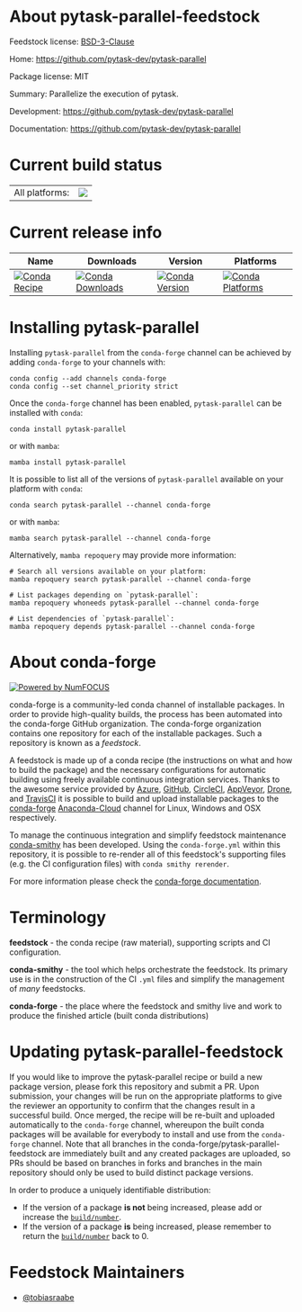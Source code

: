 About pytask-parallel-feedstock
===============================

Feedstock license: [BSD-3-Clause](https://github.com/conda-forge/pytask-parallel-feedstock/blob/main/LICENSE.txt)

Home: https://github.com/pytask-dev/pytask-parallel

Package license: MIT

Summary: Parallelize the execution of pytask.

Development: https://github.com/pytask-dev/pytask-parallel

Documentation: https://github.com/pytask-dev/pytask-parallel

Current build status
====================


<table><tr><td>All platforms:</td>
    <td>
      <a href="https://dev.azure.com/conda-forge/feedstock-builds/_build/latest?definitionId=12122&branchName=main">
        <img src="https://dev.azure.com/conda-forge/feedstock-builds/_apis/build/status/pytask-parallel-feedstock?branchName=main">
      </a>
    </td>
  </tr>
</table>

Current release info
====================

| Name | Downloads | Version | Platforms |
| --- | --- | --- | --- |
| [![Conda Recipe](https://img.shields.io/badge/recipe-pytask--parallel-green.svg)](https://anaconda.org/conda-forge/pytask-parallel) | [![Conda Downloads](https://img.shields.io/conda/dn/conda-forge/pytask-parallel.svg)](https://anaconda.org/conda-forge/pytask-parallel) | [![Conda Version](https://img.shields.io/conda/vn/conda-forge/pytask-parallel.svg)](https://anaconda.org/conda-forge/pytask-parallel) | [![Conda Platforms](https://img.shields.io/conda/pn/conda-forge/pytask-parallel.svg)](https://anaconda.org/conda-forge/pytask-parallel) |

Installing pytask-parallel
==========================

Installing `pytask-parallel` from the `conda-forge` channel can be achieved by adding `conda-forge` to your channels with:

```
conda config --add channels conda-forge
conda config --set channel_priority strict
```

Once the `conda-forge` channel has been enabled, `pytask-parallel` can be installed with `conda`:

```
conda install pytask-parallel
```

or with `mamba`:

```
mamba install pytask-parallel
```

It is possible to list all of the versions of `pytask-parallel` available on your platform with `conda`:

```
conda search pytask-parallel --channel conda-forge
```

or with `mamba`:

```
mamba search pytask-parallel --channel conda-forge
```

Alternatively, `mamba repoquery` may provide more information:

```
# Search all versions available on your platform:
mamba repoquery search pytask-parallel --channel conda-forge

# List packages depending on `pytask-parallel`:
mamba repoquery whoneeds pytask-parallel --channel conda-forge

# List dependencies of `pytask-parallel`:
mamba repoquery depends pytask-parallel --channel conda-forge
```


About conda-forge
=================

[![Powered by
NumFOCUS](https://img.shields.io/badge/powered%20by-NumFOCUS-orange.svg?style=flat&colorA=E1523D&colorB=007D8A)](https://numfocus.org)

conda-forge is a community-led conda channel of installable packages.
In order to provide high-quality builds, the process has been automated into the
conda-forge GitHub organization. The conda-forge organization contains one repository
for each of the installable packages. Such a repository is known as a *feedstock*.

A feedstock is made up of a conda recipe (the instructions on what and how to build
the package) and the necessary configurations for automatic building using freely
available continuous integration services. Thanks to the awesome service provided by
[Azure](https://azure.microsoft.com/en-us/services/devops/), [GitHub](https://github.com/),
[CircleCI](https://circleci.com/), [AppVeyor](https://www.appveyor.com/),
[Drone](https://cloud.drone.io/welcome), and [TravisCI](https://travis-ci.com/)
it is possible to build and upload installable packages to the
[conda-forge](https://anaconda.org/conda-forge) [Anaconda-Cloud](https://anaconda.org/)
channel for Linux, Windows and OSX respectively.

To manage the continuous integration and simplify feedstock maintenance
[conda-smithy](https://github.com/conda-forge/conda-smithy) has been developed.
Using the ``conda-forge.yml`` within this repository, it is possible to re-render all of
this feedstock's supporting files (e.g. the CI configuration files) with ``conda smithy rerender``.

For more information please check the [conda-forge documentation](https://conda-forge.org/docs/).

Terminology
===========

**feedstock** - the conda recipe (raw material), supporting scripts and CI configuration.

**conda-smithy** - the tool which helps orchestrate the feedstock.
                   Its primary use is in the construction of the CI ``.yml`` files
                   and simplify the management of *many* feedstocks.

**conda-forge** - the place where the feedstock and smithy live and work to
                  produce the finished article (built conda distributions)


Updating pytask-parallel-feedstock
==================================

If you would like to improve the pytask-parallel recipe or build a new
package version, please fork this repository and submit a PR. Upon submission,
your changes will be run on the appropriate platforms to give the reviewer an
opportunity to confirm that the changes result in a successful build. Once
merged, the recipe will be re-built and uploaded automatically to the
`conda-forge` channel, whereupon the built conda packages will be available for
everybody to install and use from the `conda-forge` channel.
Note that all branches in the conda-forge/pytask-parallel-feedstock are
immediately built and any created packages are uploaded, so PRs should be based
on branches in forks and branches in the main repository should only be used to
build distinct package versions.

In order to produce a uniquely identifiable distribution:
 * If the version of a package **is not** being increased, please add or increase
   the [``build/number``](https://docs.conda.io/projects/conda-build/en/latest/resources/define-metadata.html#build-number-and-string).
 * If the version of a package **is** being increased, please remember to return
   the [``build/number``](https://docs.conda.io/projects/conda-build/en/latest/resources/define-metadata.html#build-number-and-string)
   back to 0.

Feedstock Maintainers
=====================

* [@tobiasraabe](https://github.com/tobiasraabe/)

